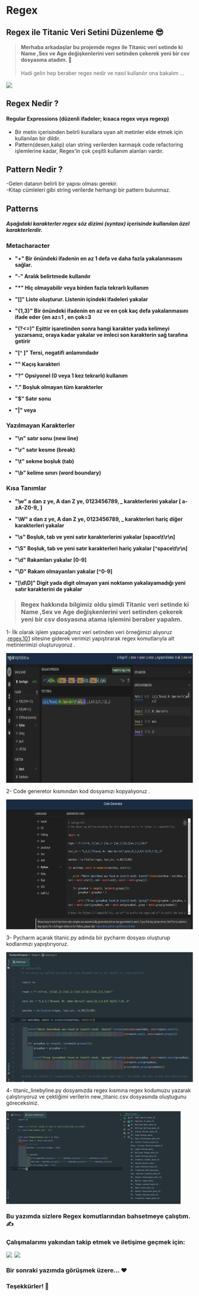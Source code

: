 # Regex <br>
## Regex ile Titanic Veri Setini Düzenleme :sunglasses: <br>

> #### Merhaba arkadaşlar bu projemde regex ile Titanic veri setinde ki Name ,Sex ve Age değişkenlerini veri setinden çekerek yeni bir csv dosyasına atadım. :cowboy_hat_face:
> Hadi gelin hep beraber regex nedir ve nasıl kullanılır ona bakalım ...

<img src="https://miro.medium.com/max/1400/0*vK6oDAIRqPo-xjFY" align="center" widht="400" height="250" >

## Regex Nedir ?
#### Regular Expressions (düzenli ifadeler; kısaca regex veya regexp)
- Bir metin içerisinden belirli kurallara uyan alt metinler elde etmek için kullanılan bir dildir. <br>
- Pattern(desen,kalıp) olan string verilerden karmaşık code refactoring işlemlerine kadar, Regex’in çok çeşitli kullanım alanları vardır. <br>
## Pattern Nedir ? <br>
-Gelen datanın belirli bir yapısı olması gerekir. <br>
-Kitap cümleleri gibi string verilerde herhangi bir pattern bulunmaz. <br>
## Patterns 

##### Aşağıdaki karakterler regex söz dizimi (syntax) içerisinde kullanılan özel karakterlerdir.
### Metacharacter <br>

- **"+" Bir önündeki ifadenin en az 1 defa ve daha fazla yakalanmasını sağlar.**

- **"-" Aralık belirtmede kullanılır**

- **"*" Hiç olmayabilir veya birden fazla tekrarlı kullanım**

- **"[]" Liste oluşturur. Listenin içindeki ifadeleri yakalar**

- **"{1,3}" Bir önündeki ifadenin en az ve en çok kaç defa yakalanmasını ifade eder {en az=1 , en 
çok=3**

- **"(?<=)"  Eşittir işaretinden sonra hangi karakter yada kelimeyi yazarsanız, oraya kadar 
yakalar ve imleci son karakterin sağ tarafına getirir**

- **"[^ ]" Tersi, negatifi anlamındadır**

- **"\" Kaçış karakteri**

- **"?" Opsiyonel (0 veya 1 kez tekrarlı) kullanım**

- **"." Boşluk olmayan tüm karakterler**

- **"$" Satır sonu**

- **"|" veya**

### Yazılmayan Karakterler

- **"\n" satır sonu (new line)**

- **"\r" satır kesme (break)**

- **"\t" sekme boşluk (tab)**

- **"\b" kelime sınırı (word boundary)**

### Kısa Tanımlar

- **"\w" a dan z ye, A dan Z ye, 0123456789, _ karakterlerini yakalar [ a-zA-Z0-9_ ]**
- **"\W" a dan z ye, A dan Z ye, 0123456789, _ karakterleri hariç diğer karakterleri yakalar**
- **"\s" Boşluk, tab ve yeni satır karakterlerini yakalar [space\t\r\n]**
- **"\S" Boşluk, tab ve yeni satır karakterleri hariç yakalar [^space\t\r\n]**
- **"\d" Rakamları yakalar [0-9]**
- **"\D" Rakam olmayanları yakalar [^0-9]**

- **"[\d\D]" Digit yada digit olmayan yani noktanın yakalayamadığı yeni satır karakterini de 
yakalar**

> ### Regex hakkında bilgimiz oldu şimdi Titanic veri setinde ki Name ,Sex ve Age değişkenlerini veri setinden çekerek yeni bir csv dosyasına atama işlemini beraber yapalım.

1- İlk olarak işlem yapacağımız veri setinden veri örneğimizi alıyoruz .[regex.101](https://regex101.com/) sitesine giderek verimizi yapıştırarak regex komutlarıyla alt metinlerimizi
oluşturuyoruz . <br>

<img src="https://github.com/haticedikmn/Regex/blob/main/picture/regex1.png" align="center" widht="600" height="350" >

2- Code generetor kısmından kod dosyamızı kopyalıyoruz . <br>

<img src="https://github.com/haticedikmn/Regex/blob/main/picture/regex2.png" align="center" widht="600" height="350" >

3- Pycharm açarak titanic.py adında bir pycharm dosyası oluşturup kodlarımızı yapıştırıyoruz. <br>

<img src="https://github.com/haticedikmn/Regex/blob/main/picture/regex3.png" align="center" widht="600" height="350" >

4- titanic_linebyline.py dosyamızda regex kısmına regex kodumuzu yazarak çalıştırıyoruz ve çektiğimi verilerin new_titanic.csv dosyasında oluştugunu göreceksiniz. <br>

<img src="https://github.com/haticedikmn/Regex/blob/main/picture/regex4.png" align="center" widht="400" height="250" >

<br />


### Bu yazımda sizlere Regex komutlarından bahsetmeye çalıştım. :writing_hand:
### Çalışmalarımı yakından takip etmek ve iletişime geçmek için:

[<img width="22" src="https://cdn.jsdelivr.net/npm/simple-icons@v7/icons/linkedin.svg" align="left" />][linkedin]


[<img width="22" src="https://cdn.jsdelivr.net/npm/simple-icons@v7/icons/medium.svg" align="left" />][medium] <br>

### Bir sonraki yazımda görüşmek üzere… 	:hearts:
### Teşekkürler! 🌺  




<br />
<br />


[linkedin]: https://www.linkedin.com/in/haticedikmen/
[medium]: https://medium.com/@haticedikmen

 

